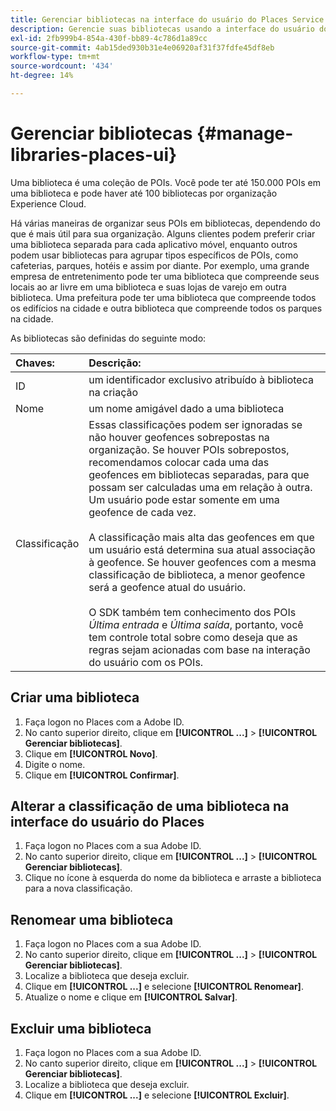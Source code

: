 ```yaml
---
title: Gerenciar bibliotecas na interface do usuário do Places Service
description: Gerencie suas bibliotecas usando a interface do usuário do Places Service.
exl-id: 2fb999b4-854a-430f-bb89-4c786d1a89cc
source-git-commit: 4ab15ded930b31e4e06920af31f37fdfe45df8eb
workflow-type: tm+mt
source-wordcount: '434'
ht-degree: 14%

---
```


# Gerenciar bibliotecas {#manage-libraries-places-ui}

Uma biblioteca é uma coleção de POIs. Você pode ter até 150.000 POIs em uma biblioteca e pode haver até 100 bibliotecas por organização Experience Cloud.

Há várias maneiras de organizar seus POIs em bibliotecas, dependendo do que é mais útil para sua organização. Alguns clientes podem preferir criar uma biblioteca separada para cada aplicativo móvel, enquanto outros podem usar bibliotecas para agrupar tipos específicos de POIs, como cafeterias, parques, hotéis e assim por diante. Por exemplo, uma grande empresa de entretenimento pode ter uma biblioteca que compreende seus locais ao ar livre em uma biblioteca e suas lojas de varejo em outra biblioteca. Uma prefeitura pode ter uma biblioteca que compreende todos os edifícios na cidade e outra biblioteca que compreende todos os parques na cidade.

As bibliotecas são definidas do seguinte modo:

| Chaves: | Descrição: |
| :--- | :--- |
| ID | um identificador exclusivo atribuído à biblioteca na criação |
| Nome | um nome amigável dado a uma biblioteca |
| Classificação | Essas classificações podem ser ignoradas se não houver geofences sobrepostas na organização. Se houver POIs sobrepostos, recomendamos colocar cada uma das geofences em bibliotecas separadas, para que possam ser calculadas uma em relação à outra. Um usuário pode estar somente em uma geofence de cada vez. <br><br>A classificação mais alta das geofences em que um usuário está determina sua atual associação à geofence. Se houver geofences com a mesma classificação de biblioteca, a menor geofence será a geofence atual do usuário. <br><br>O SDK também tem conhecimento dos POIs *Última entrada* e *Última saída*, portanto, você tem controle total sobre como deseja que as regras sejam acionadas com base na interação do usuário com os POIs. |

## Criar uma biblioteca

1. Faça logon no Places com a Adobe ID.
1. No canto superior direito, clique em **[!UICONTROL ...]** > **[!UICONTROL Gerenciar bibliotecas]**.
1. Clique em **[!UICONTROL Novo]**.
1. Digite o nome.
1. Clique em **[!UICONTROL Confirmar]**.

## Alterar a classificação de uma biblioteca na interface do usuário do Places

1. Faça logon no Places com a sua Adobe ID.
1. No canto superior direito, clique em **[!UICONTROL ...]** > **[!UICONTROL Gerenciar bibliotecas]**.
1. Clique no ícone à esquerda do nome da biblioteca e arraste a biblioteca para a nova classificação.

## Renomear uma biblioteca

1. Faça logon no Places com a sua Adobe ID.
1. No canto superior direito, clique em **[!UICONTROL ...]** > **[!UICONTROL Gerenciar bibliotecas]**.
1. Localize a biblioteca que deseja excluir.
1. Clique em **[!UICONTROL ...]** e selecione **[!UICONTROL Renomear]**.
1. Atualize o nome e clique em **[!UICONTROL Salvar]**.

## Excluir uma biblioteca

1. Faça logon no Places com a sua Adobe ID.
1. No canto superior direito, clique em **[!UICONTROL ...]** > **[!UICONTROL Gerenciar bibliotecas]**.
1. Localize a biblioteca que deseja excluir.
1. Clique em **[!UICONTROL ...]** e selecione **[!UICONTROL Excluir]**.
